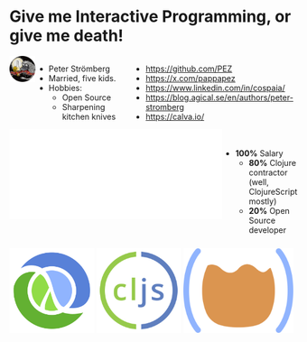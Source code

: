 <div class="slide">

# Give me Interactive Programming, or give me death!

<div style="display: flex; flex-direction: row;">
<div style="display: flex; flex-direction: column; flex: 1;">
<div style="display: flex; flex-direction: row; flex: 1; justify-items: space-between; align-items: flex-start;">
<div style="flex: 0.8;">
<img src="pappapez.png" width=220 />
</div>
<div style="flex: 3; margin-right" >

* Peter Strömberg
* Married, five kids.
* Hobbies:
  * Open Source
  * Sharpening kitchen knives 

</div>

<div style="flex: 5;">

* https://github.com/PEZ
* https://x.com/pappapez
* https://www.linkedin.com/in/cospaia/
* https://blog.agical.se/en/authors/peter-stromberg
* https://calva.io/

</div>

</div>


<div style="display: flex; flex-direction: column; justify-content: space-between; margin-top: 0px">
  
<div style="display: flex; flex: 2; flex-direction: column; justify-content: space-between; margin-top: 0; margin-bottom: 10px;">
<div style="display: flex; flex-direction: row; justify-content: flex-start;">
<img src="agical.svg" height="160">
<div style="padding-top: 20px">

* **100%** Salary
  * **80%** Clojure contractor (well, ClojureScript mostly)
  * **20%** Open Source developer

</div>
</div>
</div>

</div>
</div>
</div>

<div class="row" style="justify-content: space-around;">
<img alt="Clojure logo" src="clj.png" height=150> <img alt="ClojureScript logo" src="cljs.png" height=150> <img alt="Calva symbol" src="calva-symbol.png" height=150>
</div>

</div>
